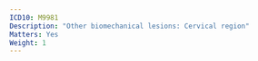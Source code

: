 ```yaml
---
ICD10: M9981
Description: "Other biomechanical lesions: Cervical region"
Matters: Yes
Weight: 1
---
```

